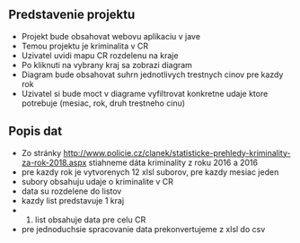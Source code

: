 ## Predstavenie projektu

- Projekt bude obsahovat webovu aplikaciu v jave 
- Temou projektu je kriminalita v CR
- Uzivatel uvidi mapu CR rozdelenu na kraje
- Po kliknuti na vybrany kraj sa zobrazi diagram
- Diagram bude obsahovat suhrn jednotlivych trestnych cinov pre kazdy rok
- Uzivatel si bude moct v diagrame vyfiltrovat konkretne udaje ktore potrebuje (mesiac, rok, druh trestneho cinu)


## Popis dat

- Zo stránky http://www.policie.cz/clanek/statisticke-prehledy-kriminality-za-rok-2018.aspx stiahneme dáta kriminality z roku 2016 a 2016
- pre kazdy rok je vytvorenych 12 xlsl suborov, pre kazdy mesiac jeden
- subory obsahuju udaje o kriminalite v CR
- data su rozdelene do listov
- kazdy list predstavuje 1 kraj
- 1. list obsahuje data pre celu CR
- pre jednoduchsie spracovanie data prekonvertujeme z xlsl do csv

